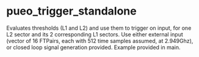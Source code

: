 # pueo_trigger_standalone

Evaluates thresholds (L1 and L2) and use them to trigger on input, for one L2 sector and its 2 corresponding L1 sectors.
Use either external input (vector of 16 FTPairs, each with 512 time samples assumed, at 2.949Ghz), or closed loop signal generation provided.
Example provided in main.
